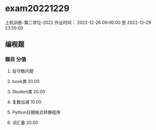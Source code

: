 # exam20221229

上机训练-第二学位-2022 作业时间： 2022-12-26 09:00:00 至 2022-12-29 23:55:00

## 编程题

###	题目	分值
1.	自守数问题

2.	book类	20.00

3.	Student类	20.00

4.	复数加减	10.00

5.	Python日期格式转换程序

6.	词汇量	20.00
